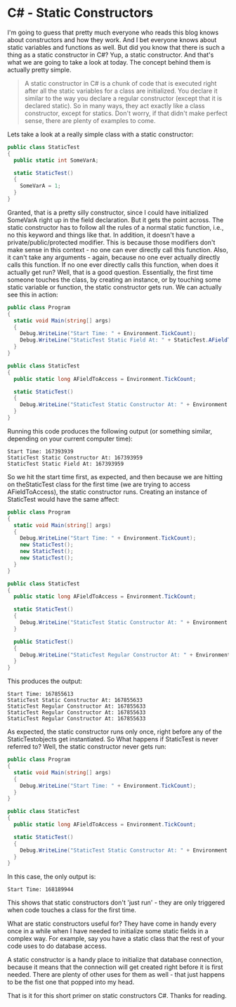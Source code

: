 # C# - Static Constructors

I'm going to guess that pretty much everyone who reads this blog knows about constructors and how they work. And I bet everyone knows about static variables and functions as well. But did you know that there is such a thing as a static constructor in C#? Yup, a static constructor. And that's what we are going to take a look at today.
The concept behind them is actually pretty simple.
> A static constructor in C# is a chunk of code that is executed right after all the static variables for a class are initialized. You declare it similar to the way you declare a regular constructor (except that it is declared static). So in many ways, they act exactly like a class constructor, except for statics. 
Don't worry, if that didn't make perfect sense, there are plenty of examples to come.

Lets take a look at a really simple class with a static constructor:
```csharp
public class StaticTest
{
  public static int SomeVarA;

  static StaticTest()
  {
    SomeVarA = 1; 
  }
}
```
Granted, that is a pretty silly constructor, since I could have initialized SomeVarA right up in the field declaration. But it gets the point across. The static constructor has to follow all the rules of a normal static function, i.e., no this keyword and things like that. In addition, it doesn't have a private/public/protected modifier. This is because those modifiers don't make sense in this context - no one can ever directly call this function. Also, it can't take any arguments - again, because no one ever actually directly calls this function.
If no one ever directly calls this function, when does it actually get run? Well, that is a good question. Essentially, the first time someone touches the class, by creating an instance, or by touching some static variable or function, the static constructor gets run. We can actually see this in action:

```csharp
public class Program
{
  static void Main(string[] args)
  {
    Debug.WriteLine("Start Time: " + Environment.TickCount);
    Debug.WriteLine("StaticTest Static Field At: " + StaticTest.AFieldToAccess);
  }
}

public class StaticTest
{
  public static long AFieldToAccess = Environment.TickCount;

  static StaticTest()
  {
    Debug.WriteLine("StaticTest Static Constructor At: " + Environment.TickCount);
  }
}
```
Running this code produces the following output (or something similar, depending on your current computer time):
```
Start Time: 167393939
StaticTest Static Constructor At: 167393959
StaticTest Static Field At: 167393959
```
So we hit the start time first, as expected, and then because we are hitting on theStaticTest class for the first time (we are trying to access AFieldToAccess), the static constructor runs.
Creating an instance of StaticTest would have the same affect:

```csharp
public class Program
{
  static void Main(string[] args)
  {
    Debug.WriteLine("Start Time: " + Environment.TickCount);
    new StaticTest();
    new StaticTest();
    new StaticTest();
  }
}

public class StaticTest
{
  public static long AFieldToAccess = Environment.TickCount;

  static StaticTest()
  {
    Debug.WriteLine("StaticTest Static Constructor At: " + Environment.TickCount);
  }

  public StaticTest()
  {
    Debug.WriteLine("StaticTest Regular Constructor At: " + Environment.TickCount);
  }
}
```
This produces the output:
```
Start Time: 167855613
StaticTest Static Constructor At: 167855633
StaticTest Regular Constructor At: 167855633
StaticTest Regular Constructor At: 167855633
StaticTest Regular Constructor At: 167855633
```
As expected, the static constructor runs only once, right before any of the StaticTestobjects get instantiated.
So What happens if StaticTest is never referred to? Well, the static constructor never gets run:

```csharp
public class Program
{
  static void Main(string[] args)
  {
    Debug.WriteLine("Start Time: " + Environment.TickCount);
  }
}

public class StaticTest
{
  public static long AFieldToAccess = Environment.TickCount;

  static StaticTest()
  {
    Debug.WriteLine("StaticTest Static Constructor At: " + Environment.TickCount);
  }
}
```
In this case, the only output is:
```
Start Time: 168189944
```
This shows that static constructors don't 'just run' - they are only triggered when code touches a class for the first time.

What are static constructors useful for? They have come in handy every once in a while when I have needed to initialize some static fields in a complex way. For example, say you have a static class that the rest of your code uses to do database access. 

A static constructor is a handy place to initialize that database connection, because it means that the connection will get created right before it is first needed. There are plenty of other uses for them as well - that just happens to be the fist one that popped into my head.

That is it for this short primer on static constructors C#. Thanks for reading.

